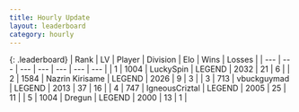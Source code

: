 ```yaml
---
title: Hourly Update
layout: leaderboard
category: hourly
---
```


{: .leaderboard}
| Rank | LV | Player | Division | Elo | Wins | Losses |
| --- | --- | --- | --- | --- | --- | --- |
| <span data-change="1">1</span> | 1004 | <span title="ID: 498412">LuckySpin</span> | LEGEND | <span data-change="19">2032</span> | <span data-change="3">21</span> | <span data-change="0">6</span> |
| <span data-change="-1">2</span> | 1584 | <span title="ID: 315148">Nazrin Kirisame</span> | LEGEND | <span data-change="0">2026</span> | <span data-change="0">9</span> | <span data-change="0">3</span> |
| <span data-change="0">3</span> | 713 | <span title="ID: 418052">vbuckguymad</span> | LEGEND | <span data-change="0">2013</span> | <span data-change="0">37</span> | <span data-change="0">16</span> |
| <span data-change="0">4</span> | 747 | <span title="ID: 69018">IgneousCriztal</span> | LEGEND | <span data-change="0">2005</span> | <span data-change="1">25</span> | <span data-change="1">11</span> |
| <span data-change="0">5</span> | 1004 | <span title="ID: 337810">Dregun</span> | LEGEND | <span data-change="0">2000</span> | <span data-change="0">13</span> | <span data-change="0">1</span> |
